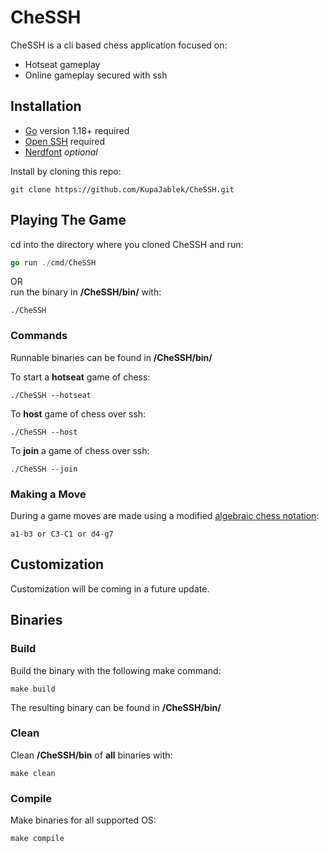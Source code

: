 # CheSSH
CheSSH is a cli based chess application focused on:
- Hotseat gameplay
- Online gameplay secured with ssh

## Installation
- [Go](https://go.dev/) version 1.18+ required
- [Open SSH](https://www.openssh.com/) required
- [Nerdfont](https://www.nerdfonts.com/) *optional*

Install by cloning this repo:
```
git clone https://github.com/KupaJablek/CheSSH.git
```

## Playing The Game
cd into the directory where you cloned CheSSH and run:
```go
go run ./cmd/CheSSH
```
OR  
run the binary in **/CheSSH/bin/** with:
```
./CheSSH
```

### Commands

Runnable binaries can be found in **/CheSSH/bin/**

To start a **hotseat** game of chess:
```
./CheSSH --hotseat
```

To **host** game of chess over ssh:
```
./CheSSH --host
```

To **join** a game of chess over ssh:
```
./CheSSH --join
```

### Making a Move

During a game moves are made using a modified [algebraic chess notation](https://en.wikipedia.org/wiki/Algebraic_notation_(chess)):
```
a1-b3 or C3-C1 or d4-g7
```

## Customization

Customization will be coming in a future update.

## Binaries

### Build

Build the binary with the following make command:
```
make build
```
The resulting binary can be found in **/CheSSH/bin/**

### Clean

Clean **/CheSSH/bin** of **all** binaries with:
```
make clean
```

### Compile

Make binaries for all supported OS:
```
make compile
```
